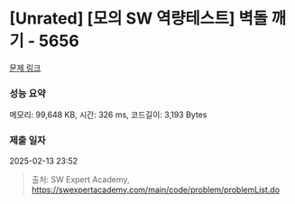 # [Unrated] [모의 SW 역량테스트] 벽돌 깨기 - 5656 

[문제 링크](https://swexpertacademy.com/main/code/problem/problemDetail.do?contestProbId=AWXRQm6qfL0DFAUo) 

### 성능 요약

메모리: 99,648 KB, 시간: 326 ms, 코드길이: 3,193 Bytes

### 제출 일자

2025-02-13 23:52



> 출처: SW Expert Academy, https://swexpertacademy.com/main/code/problem/problemList.do